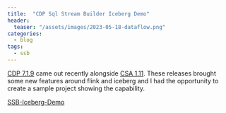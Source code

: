 ```yaml
---
title:  "CDP Sql Stream Builder Iceberg Demo"
header:
  teaser: "/assets/images/2023-05-18-dataflow.png"
categories: 
  - blog
tags:
  - ssb
---
```


[CDP 7.1.9](https://docs.cloudera.com/cdp-private-cloud-base/7.1.9/runtime-release-notes/topics/rt-pvc-whats-new.html) came out recently alongside [CSA 1.11](https://docs.cloudera.com/csa/1.11.0/release-notes/topics/csa-what-new.html).  These releases brought some new features around flink and iceberg and I had the opportunity to create a sample project showing the capability.   

[SSB-Iceberg-Demo](https://github.com/cldr-steven-matison/SSB-Iceberg-Demo)